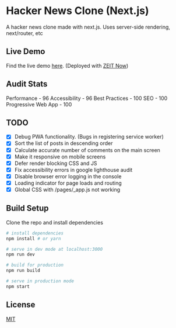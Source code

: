 # Hacker News Clone (Next.js)

A hacker news clone made with next.js. Uses server-side rendering, next/router, etc

## Live Demo

Find the live demo [here](https://hacker-news-next-beige.now.sh/top). (Deployed with [ZEIT Now](https://zeit.co))

## Audit Stats

Performance - 96
Accessibility - 96
Best Practices - 100
SEO - 100
Progressive Web App - 100

## TODO

- [x] Debug PWA functionality. (Bugs in registering service worker)
- [x] Sort the list of posts in descending order
- [x] Calculate accurate number of comments on the main screen
- [x] Make it responsive on mobile screens
- [x] Defer render blocking CSS and JS
- [x] Fix accessibility errors in google lighthouse audit
- [x] Disable browser error logging in the console
- [x] Loading indicator for page loads and routing
- [x] Global CSS with /pages/\_app.js not working

## Build Setup

Clone the repo and install dependencies

```bash
# install dependencies
npm install # or yarn

# serve in dev mode at localhost:3000
npm run dev

# build for production
npm run build

# serve in production mode
npm start
```

## License

[MIT](https://choosealicense.com/licenses/mit/)
